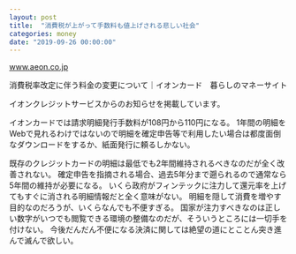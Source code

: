 ```yaml
---
layout: post
title:  "消費税が上がって手数料も値上げされる悲しい社会"
categories: money
date: "2019-09-26 00:00:00"
---
```



<div class="card">
  <a href="http://www.aeon.co.jp/information/201908_taxrate/index.html"></a>
  <div class="card__header">
    <a href="http://www.aeon.co.jp/information/201908_taxrate/index.html">www.aeon.co.jp</a>
  </div>
  <div class="card__image">
    <img src="">
  </div>
  <div class="card__title">
    <p>消費税率改定に伴う料金の変更について｜イオンカード　暮らしのマネーサイト</p>
  </div>
  <div class="card__description">
    <p>イオンクレジットサービスからのお知らせを掲載しています。</p>
  </div>
</div>


イオンカードでは請求明細発行手数料が108円から110円になる。
1年間の明細をWebで見れるわけではないので明細を確定申告等で利用したい場合は都度面倒なダウンロードをするか、紙面発行に頼るしかない。

既存のクレジットカードの明細は最低でも2年間維持されるべきなのだが全く改善されない。
確定申告を指摘される場合、過去5年分まで遡られるので通常なら5年間の維持が必要になる。
いくら政府がフィンテックに注力して還元率を上げてもすぐに消される明細情報だと全く意味がない。
明細を隠して消費を増やす目的なのだろうが、いくらなんでも不便すぎる。
国家が注力すべきなのは正しい数字がいつでも閲覧できる環境の整備なのだが、そういうところには一切手を付けない。
今後だんだん不便になる決済に関しては絶望の道にとことん突き進んで滅んで欲しい。

